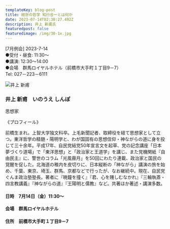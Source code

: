 ```yaml
---
templateKey: blog-post
title: 経世の哲学 知行合一とは何か
date: 2023-07-14T02:30:27.492Z
description: 井上 新甫氏
featuredpost: false
featuredimage: /img/30-1x.jpg
---
```

\[7月例会] 2023-7-14<br />
●受付・昼食: 11:30〜<br />
●講演: 12:30〜14:00<br />
●会場　群馬ロイヤルホテル（前橋市大手町１丁目9－7）<br />
Tel: 027－223－6111<br />

![井上 新甫](/img/30-1x.jpg "井上 新甫　いのうえ しんぽ")

### 井上 新甫　いのうえ しんぽ

思想家

《プロフィール》

前橋生まれ。上智大学独文科卒。上毛新聞記者、取締役を経て思想家として立つ。東洋哲学の精髄・陽明学と、わが国固有の思想信仰・神ながらの道に身を投じて三十余年。平成17年、自民党結党50年宣言文を起草、党の記念講座「日本夢づくり道場」で「東洋思想」と「政治家と王道学」を講じ、また党機関紙『自由民主』に、警世のコラム「光風霽月」を50回にわたり連載、政治家と国民の覚醒を促した。北海道の稚内を皮切りに、日本縦断の「神ながら」講演の旅を始め、千葉、東京、埼玉、群馬、京都などで行ったが、なお継続中。現在、自民党ぐんま政治塾塾長。著者に『暁鐘を撞く』『君、心を賤しむなかれ』『三輪執斎・四言教講義』『神ながらの道』『王陽明と儒教』など。共著ほか著述・講演多数。

#### 日時　7月14日（金）11:30〜

#### 会場　群馬ロイヤルホテル

#### 住所　前橋市大手町１丁目9－7
